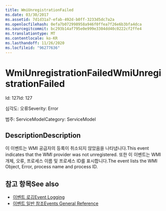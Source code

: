 ```yaml
---
title: WmiUnregistrationFailed
ms.date: 03/30/2017
ms.assetid: 7d1d31a7-efab-492d-b0ff-3233d5dc7a2a
ms.openlocfilehash: 0efa7b072998958a946f0ffea7f26e6b3bfa4dca
ms.sourcegitcommit: bc293b14af795e0e999e3304dd40c0222cf2ffe4
ms.translationtype: MT
ms.contentlocale: ko-KR
ms.lasthandoff: 11/26/2020
ms.locfileid: "96277636"
---
```

# <a name="wmiunregistrationfailed"></a><span data-ttu-id="234ca-102">WmiUnregistrationFailed</span><span class="sxs-lookup"><span data-stu-id="234ca-102">WmiUnregistrationFailed</span></span>

<span data-ttu-id="234ca-103">Id: 127</span><span class="sxs-lookup"><span data-stu-id="234ca-103">Id: 127</span></span>  
  
 <span data-ttu-id="234ca-104">심각도: 오류</span><span class="sxs-lookup"><span data-stu-id="234ca-104">Severity: Error</span></span>  
  
 <span data-ttu-id="234ca-105">범주: ServiceModel</span><span class="sxs-lookup"><span data-stu-id="234ca-105">Category: ServiceModel</span></span>  
  
## <a name="description"></a><span data-ttu-id="234ca-106">Description</span><span class="sxs-lookup"><span data-stu-id="234ca-106">Description</span></span>  

 <span data-ttu-id="234ca-107">이 이벤트는 WMI 공급자의 등록이 취소되지 않았음을 나타냅니다.</span><span class="sxs-lookup"><span data-stu-id="234ca-107">This event indicates that the WMI provider was not unregistered.</span></span> <span data-ttu-id="234ca-108">또한 이 이벤트는 WMI 개체, 오류, 프로세스 이름 및 프로세스 ID를 표시합니다.</span><span class="sxs-lookup"><span data-stu-id="234ca-108">The event lists the WMI Object, Error, process name and process ID.</span></span>  
  
## <a name="see-also"></a><span data-ttu-id="234ca-109">참고 항목</span><span class="sxs-lookup"><span data-stu-id="234ca-109">See also</span></span>

- [<span data-ttu-id="234ca-110">이벤트 로깅</span><span class="sxs-lookup"><span data-stu-id="234ca-110">Event Logging</span></span>](index.md)
- [<span data-ttu-id="234ca-111">이벤트 일반 참조</span><span class="sxs-lookup"><span data-stu-id="234ca-111">Events General Reference</span></span>](events-general-reference.md)

